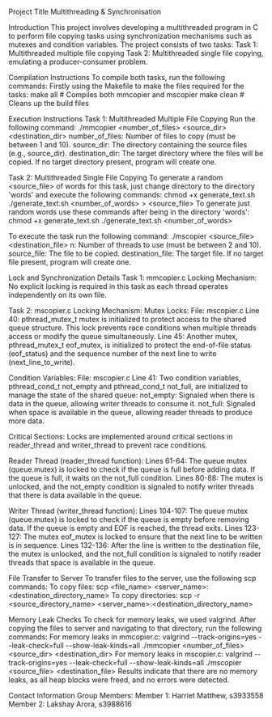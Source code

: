 Project Title
Multithreading & Synchronisation

Introduction
This project involves developing a multithreaded program in C to perform file copying tasks using synchronization mechanisms such as mutexes and condition variables. The project consists of two tasks:
Task 1: Multithreaded multiple file copying
Task 2: Multithreaded single file copying, emulating a producer-consumer problem.

Compilation Instructions
To compile both tasks, run the following commands:
Firstly using the Makefile to make the files required for the tasks:
make all # Compiles both mmcopier and mscopier
make clean # Cleans up the build files

Execution Instructions
Task 1: Multithreaded Multiple File Copying
Run the following command:
./mmcopier <number_of_files> <source_dir> <destination_dir>
number_of_files: Number of files to copy (must be between 1 and 10).
source_dir: The directory containing the source files (e.g., source_dir).
destination_dir: The target directory where the files will be copied. If no target directory present, program will create one.

Task 2: Multithreaded Single File Copying
To generate a random <source_file> of words for this task, just change directory to the directory 'words' and execute the following commands:
chmod +x generate_text.sh
./generate_text.sh <number_of_words> > <source_file>
To generate just random words use these commands after being in the directory 'words':
chmod +x generate_text.sh
./generate_text.sh <number_of_words>

To execute the task run the following command:
./mscopier <n> <source_file> <destination_file>
n: Number of threads to use (must be between 2 and 10).
source_file: The file to be copied.
destination_file: The target file. If no target file present, program will create one.

Lock and Synchronization Details
Task 1: mmcopier.c
Locking Mechanism:
No explicit locking is required in this task as each thread operates independently on its own file.

Task 2: mscopier.c
Locking Mechanism:
Mutex Locks:
File: mscopier.c
Line 40: pthread_mutex_t mutex is initialized to protect access to the shared queue structure. This lock prevents race conditions when multiple threads access or modify the queue simultaneously.
Line 45: Another mutex, pthread_mutex_t eof_mutex, is initialized to protect the end-of-file status (eof_status) and the sequence number of the next line to write (next_line_to_write).

Condition Variables:
File: mscopier.c
Line 41: Two condition variables, pthread_cond_t not_empty and pthread_cond_t not_full, are initialized to manage the state of the shared queue:
not_empty: Signaled when there is data in the queue, allowing writer threads to consume it.
not_full: Signaled when space is available in the queue, allowing reader threads to produce more data.

Critical Sections:
Locks are implemented around critical sections in reader_thread and writer_thread to prevent race conditions.

Reader Thread (reader_thread function):
Lines 61-64: The queue mutex (queue.mutex) is locked to check if the queue is full before adding data. If the queue is full, it waits on the not_full condition.
Lines 80-88: The mutex is unlocked, and the not_empty condition is signaled to notify writer threads that there is data available in the queue.

Writer Thread (writer_thread function):
Lines 104-107: The queue mutex (queue.mutex) is locked to check if the queue is empty before removing data. If the queue is empty and EOF is reached, the thread exits.
Lines 123-127: The mutex eof_mutex is locked to ensure that the next line to be written is in sequence.
Lines 132-136: After the line is written to the destination file, the mutex is unlocked, and the not_full condition is signaled to notify reader threads that space is available in the queue.

File Transfer to Server
To transfer files to the server, use the following scp commands:
To copy files:
scp <file_name> <server_name>:<destination_directory_name>
To copy directories:
scp -r <source_directory_name> <server_name>:<destination_directory_name>

Memory Leak Checks
To check for memory leaks, we used valgrind. After copying the files to server and navigating to that directory, run the following commands:
For memory leaks in mmcopier.c:
valgrind --track-origins=yes --leak-check=full --show-leak-kinds=all ./mmcopier <number_of_files> <source_dir> <destination_dir>
For memory leaks in mscopier.c:
valgrind --track-origins=yes --leak-check=full --show-leak-kinds=all ./mscopier <n> <source_file> <destination_file>
Results indicate that there are no memory leaks, as all heap blocks were freed, and no errors were detected.

Contact Information
Group Members:
Member 1: Harriet Matthew, s3933558
Member 2: Lakshay Arora, s3988616
